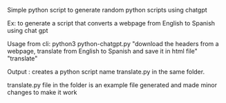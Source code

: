 Simple python script to generate random python scripts using chatgpt


Ex: to generate a script that converts a webpage from English to Spanish using chat gpt 


Usage from cli: python3 python-chatgpt.py "download the headers from a webpage, translate from English to Spanish and save it in html file" "translate" 


Output : creates a python script name translate.py in the same folder. 

translate.py file in the folder is an example file generated and made minor changes to make it work 